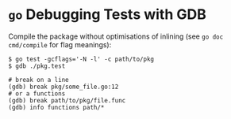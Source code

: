 # `go` Debugging Tests with GDB

Compile the package without optimisations of inlining (see `go doc cmd/compile`
for flag meanings):

``` shell
$ go test -gcflags='-N -l' -c path/to/pkg
$ gdb ./pkg.test
```

    # break on a line
    (gdb) break pkg/some_file.go:12
    # or a functions
    (gdb) break path/to/pkg/file.func
    (gdb) info functions path/*
